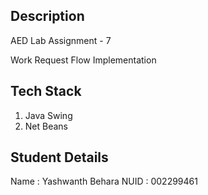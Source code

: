 ## Description

AED Lab Assignment - 7

Work Request Flow Implementation

## Tech Stack

1. Java Swing
2. Net Beans

## Student Details

Name : Yashwanth Behara
NUID : 002299461
